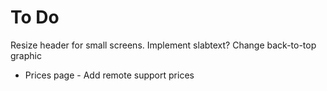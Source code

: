 # To Do

Resize header for small screens.
Implement slabtext?
Change back-to-top graphic

- Prices page
        - Add remote support prices